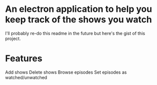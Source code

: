 # An electron application to help you keep track of the shows you watch
I'll probably re-do this readme in the future but here's the gist of this project.

# Features
Add shows
Delete shows
Browse episodes
Set episodes as watched/unwatched
